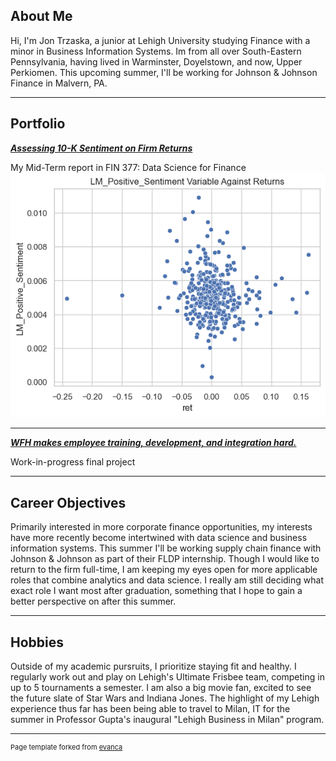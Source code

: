 ## About Me

Hi, I'm Jon Trzaska, a junior at Lehigh University studying Finance with a minor in Business Information Systems. Im from all over South-Eastern Pennsylvania, having lived in Warminster, Doyelstown, and now, Upper Perkiomen. This upcoming summer, I'll be working for Johnson & Johnson Finance in Malvern, PA. 

---

## Portfolio

<!-- You can link to other websites, PDFs in this repo, and other pages in this repo -->

_**[Assessing 10-K Sentiment on Firm Returns](report/report.md)**_

My Mid-Term report in FIN 377: Data Science for Finance
<img src="report/output_13_0.png?raw=true"/>

---

_**[WFH makes employee training, development, and integration hard.](https://donbowen.github.io/teamproject/)**_

Work-in-progress final project

---


## Career Objectives

Primarily interested in more corporate finance opportunities, my interests have more recently become intertwined with data science and business information systems. 
This summer I'll be working supply chain finance with Johnson & Johnson as part of their FLDP internship. Though I would like to return to the firm full-time, I am keeping my eyes open for more applicable roles that combine analytics and data science. I really am still deciding what exact role I want most after graduation, something that I hope to gain a better perspective on after this summer. 

---

## Hobbies

Outside of my academic pursruits, I prioritize staying fit and healthy. I regularly work out and play on Lehigh's Ultimate Frisbee team, competing in up to 5 tournaments a semester. I am also a big movie fan, excited to see the future slate of Star Wars and Indiana Jones. The highlight of my Lehigh experience thus far has been being able to travel to Milan, IT for the summer in Professor Gupta's inaugural "Lehigh Business in Milan" program. 

---
<p style="font-size:11px">Page template forked from <a href="https://github.com/evanca/quick-portfolio">evanca</a></p>
<!-- Remove above link if you don't want to attibute -->
